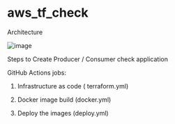 # aws_tf_check

Architecture

![image](https://github.com/user-attachments/assets/a642607a-ba22-49cd-a518-e30d12daa1b4)


Steps to Create Producer / Consumer check application

GitHub Actions jobs:

1. Infrastructure as code ( terraform.yml)

2. Docker image build (docker.yml)

3. Deploy the images (deploy.yml)

